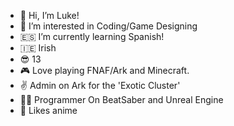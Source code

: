 - 👋 Hi, I’m Luke!
- 👀 I’m interested in Coding/Game Designing
- 🇪🇸 I’m currently learning Spanish!
- 🇮🇪 Irish 
- 😎 13
- 🎮 Love playing FNAF/Ark and Minecraft.
- ✌ Admin on Ark for the 'Exotic Cluster'
- 👨‍💻 Programmer On BeatSaber and Unreal Engine
- 🤩 Likes anime
